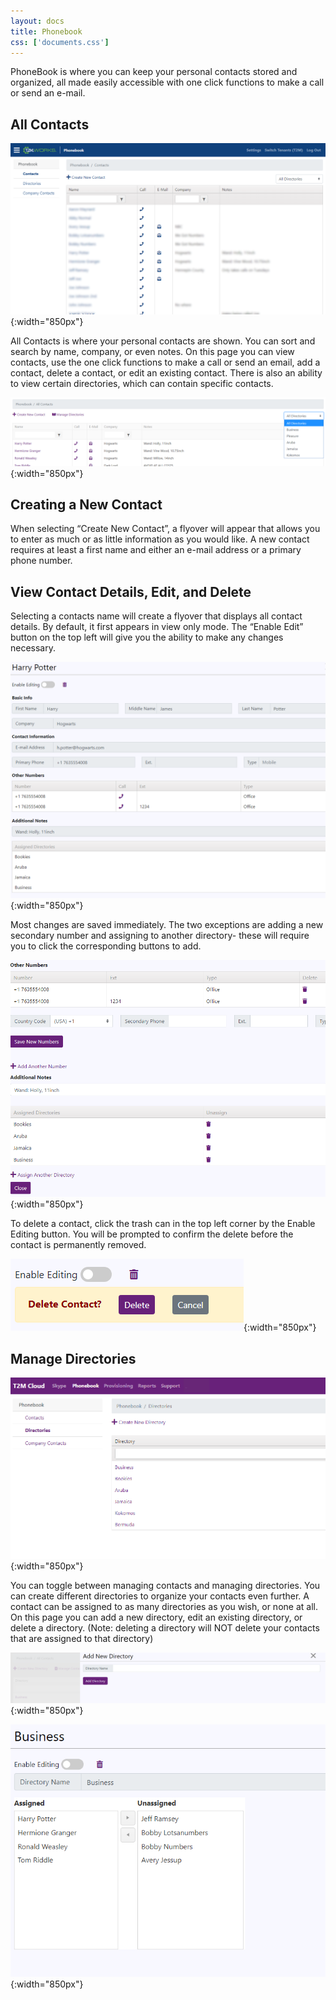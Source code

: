```yaml
---
layout: docs
title: Phonebook
css: ['documents.css']
---
```


PhoneBook is where you can keep your personal contacts stored and organized, all made easily accessible with one click functions to make a call or send an e-mail.

## All Contacts 

![Cloud Portal](/assets/images/phonebook.1.png){:width="850px"}

All Contacts is where your personal contacts are shown. You can sort and search by name, company, or even notes. On this page you can view contacts, use the one click functions to make a call or send an email, add a contact, delete a contact, or edit an existing contact. 
There is also an ability to view certain directories, which can contain specific contacts.  

![Cloud Portal](/assets/images/phonebook.2.png){:width="850px"}

## Creating a New Contact

When selecting “Create New Contact”, a flyover will appear that allows you to enter as much or as little information as you would like. A new contact requires at least a first name and either an e-mail address or a primary phone number. 

## View Contact Details, Edit, and Delete

Selecting a contacts name will create a flyover that displays all contact details. By default, it first appears in view only mode. The “Enable Edit” button on the top left will give you the ability to make any changes necessary. 

 ![Cloud Portal](/assets/images/phonebook.3.png){:width="850px"}

Most changes are saved immediately. The two exceptions are adding a new secondary number and assigning to another directory- these will require you to click the corresponding buttons to add.  

![Cloud Portal](/assets/images/phonebook.4.png){:width="850px"}

To delete a contact, click the trash can in the top left corner by the Enable Editing button. You will be prompted to confirm the delete before the contact is permanently removed. 

![Cloud Portal](/assets/images/phonebook.5.png){:width="850px"}

## Manage Directories

![Cloud Portal](/assets/images/phonebook.8.png){:width="850px"}

You can toggle between managing contacts and managing directories. You can create different directories to organize your contacts even further. A contact can be assigned to as many directories as you wish, or none at all. On this page you can add a new directory, edit an existing directory, or delete a directory. (Note: deleting a directory will NOT delete your contacts that are assigned to that directory)
  
  ![Cloud Portal](/assets/images/phonebook.7.png){:width="850px"}

  ![Cloud Portal](/assets/images/phonebook.9.PNG){:width="850px"}
